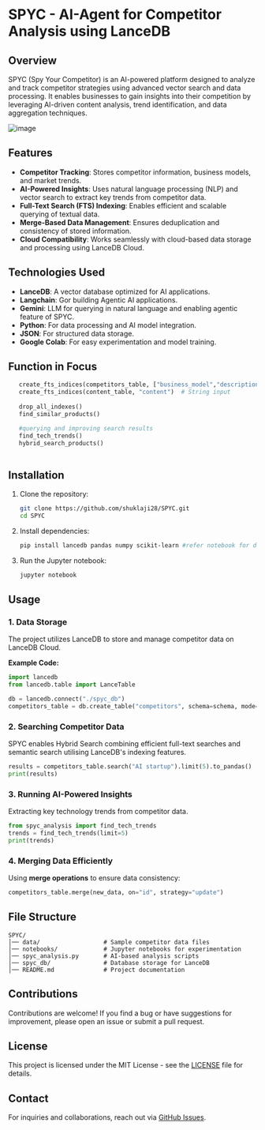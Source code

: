 # SPYC - AI-Agent for Competitor Analysis using LanceDB

## Overview
SPYC (Spy Your Competitor) is an AI-powered platform designed to analyze and track competitor strategies using advanced vector search and data processing. It enables businesses to gain insights into their competition by leveraging AI-driven content analysis, trend identification, and data aggregation techniques.

![image](https://github.com/user-attachments/assets/d03e9d5e-f67b-4c01-9544-15007f2a27e5)

## Features
- **Competitor Tracking**: Stores competitor information, business models, and market trends.
- **AI-Powered Insights**: Uses natural language processing (NLP) and vector search to extract key trends from competitor data.
- **Full-Text Search (FTS) Indexing**: Enables efficient and scalable querying of textual data.
- **Merge-Based Data Management**: Ensures deduplication and consistency of stored information.
- **Cloud Compatibility**: Works seamlessly with cloud-based data storage and processing using LanceDB Cloud.

## Technologies Used
- **LanceDB**: A vector database optimized for AI applications.
- **Langchain**: Gor building Agentic AI applications.
- **Gemini**: LLM for querying in natural language and enabling agentic feature of SPYC.
- **Python**: For data processing and AI model integration.
- **JSON**: For structured data storage.
- **Google Colab**: For easy experimentation and model training.

## Function in Focus
```python
   create_fts_indices(competitors_table, ["business_model","description"])  # List input of column names
   create_fts_indices(content_table, "content")  # String input
   
   drop_all_indexes()
   find_similar_products()

   #querying and improving search results
   find_tech_trends()
   hybrid_search_products()
   
```


## Installation
1. Clone the repository:
   ```sh
   git clone https://github.com/shuklaji28/SPYC.git
   cd SPYC
   ```
2. Install dependencies:
   ```sh
   pip install lancedb pandas numpy scikit-learn #refer notebook for detailed info
   ```
3. Run the Jupyter notebook:
   ```sh
   jupyter notebook
   ```

## Usage
### 1. Data Storage
The project utilizes LanceDB to store and manage competitor data on LanceDB Cloud.

**Example Code:**
```python
import lancedb
from lancedb.table import LanceTable

db = lancedb.connect("./spyc_db")
competitors_table = db.create_table("competitors", schema=schema, mode="overwrite")
```

### 2. Searching Competitor Data
SPYC enables Hybrid Search combining efficient full-text searches and semantic search utilising LanceDB's indexing features.

```python
results = competitors_table.search("AI startup").limit(5).to_pandas()
print(results)
```

### 3. Running AI-Powered Insights
Extracting key technology trends from competitor data.

```python
from spyc_analysis import find_tech_trends
trends = find_tech_trends(limit=5)
print(trends)
```

### 4. Merging Data Efficiently
Using **merge operations** to ensure data consistency:

```python
competitors_table.merge(new_data, on="id", strategy="update")
```

## File Structure
```
SPYC/
│── data/                  # Sample competitor data files
│── notebooks/             # Jupyter notebooks for experimentation
│── spyc_analysis.py       # AI-based analysis scripts
│── spyc_db/               # Database storage for LanceDB
│── README.md              # Project documentation
```

## Contributions
Contributions are welcome! If you find a bug or have suggestions for improvement, please open an issue or submit a pull request.

## License
This project is licensed under the MIT License - see the [LICENSE](LICENSE) file for details.

## Contact
For inquiries and collaborations, reach out via [GitHub Issues](https://github.com/shuklaji28/SPYC/issues).

